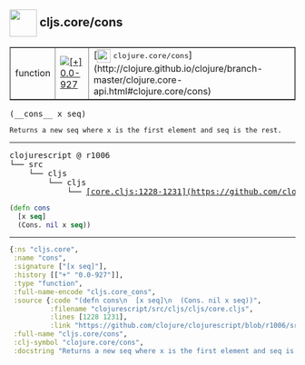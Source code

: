 ## <img width="48px" valign="middle" src="http://i.imgur.com/Hi20huC.png"> cljs.core/cons

 <table border="1">
<tr>
<td>function</td>
<td><a href="https://github.com/cljsinfo/api-refs/tree/0.0-927"><img valign="middle" alt="[+] 0.0-927" src="https://img.shields.io/badge/+-0.0--927-lightgrey.svg"></a> </td>
<td>
[<img height="24px" valign="middle" src="http://i.imgur.com/1GjPKvB.png"> <samp>clojure.core/cons</samp>](http://clojure.github.io/clojure/branch-master/clojure.core-api.html#clojure.core/cons)
</td>
</tr>
</table>

 <samp>
(__cons__ x seq)<br>
</samp>

```
Returns a new seq where x is the first element and seq is the rest.
```

---

 <pre>
clojurescript @ r1006
└── src
    └── cljs
        └── cljs
            └── <ins>[core.cljs:1228-1231](https://github.com/clojure/clojurescript/blob/r1006/src/cljs/cljs/core.cljs#L1228-L1231)</ins>
</pre>

```clj
(defn cons
  [x seq]
  (Cons. nil x seq))
```


---

```clj
{:ns "cljs.core",
 :name "cons",
 :signature ["[x seq]"],
 :history [["+" "0.0-927"]],
 :type "function",
 :full-name-encode "cljs.core_cons",
 :source {:code "(defn cons\n  [x seq]\n  (Cons. nil x seq))",
          :filename "clojurescript/src/cljs/cljs/core.cljs",
          :lines [1228 1231],
          :link "https://github.com/clojure/clojurescript/blob/r1006/src/cljs/cljs/core.cljs#L1228-L1231"},
 :full-name "cljs.core/cons",
 :clj-symbol "clojure.core/cons",
 :docstring "Returns a new seq where x is the first element and seq is the rest."}

```
